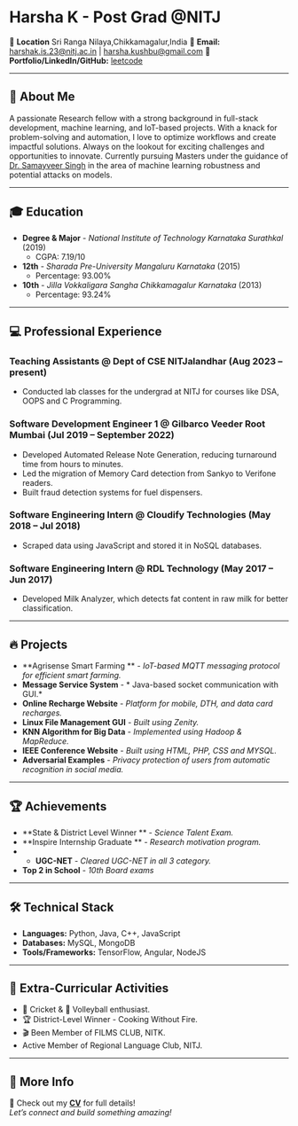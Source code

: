 # Harsha K - Post Grad @NITJ

📍 **Location** Sri Ranga Nilaya,Chikkamagalur,India
📧 **Email:** harshak.is.23@nitj.ac.in | harsha.kushbu@gmail.com
🔗 **Portfolio/LinkedIn/GitHub:** [leetcode](https://leetcode.com/u/user8965vU/)  

---

## 🌟 About Me
A passionate Research fellow with a strong background in full-stack development, machine learning, and IoT-based projects. With a knack for problem-solving and automation, I love to optimize workflows and create impactful solutions. Always on the lookout for exciting challenges and opportunities to innovate. Currently pursuing Masters under the guidance of [Dr. Samayveer Singh](https://departments.nitj.ac.in/dept/cse/Faculty/6430446b38bff038a78085b7) in the area of machine learning robustness and potential attacks on models.

---

## 🎓 Education
- **Degree & Major** - *National Institute of Technology Karnataka Surathkal* (2019)  
  - CGPA: 7.19/10
- **12th** - *Sharada Pre-University Mangaluru Karnataka* (2015)
  - Percentage: 93.00%
- **10th** - *Jilla Vokkaligara Sangha Chikkamagalur Karnataka* (2013)  
  - Percentage: 93.24%  

---

## 💻 Professional Experience

### **Teaching Assistants @ Dept of CSE NITJalandhar (Aug 2023 – present)**
- Conducted lab classes for the undergrad at NITJ for courses like DSA, OOPS and C Programming.
  
### **Software Development Engineer 1 @ Gilbarco Veeder Root Mumbai (Jul 2019 – September 2022)**
- Developed Automated Release Note Generation, reducing turnaround time from hours to minutes.
- Led the migration of Memory Card detection from Sankyo to Verifone readers.
- Built fraud detection systems for fuel dispensers.

### **Software Engineering Intern @ Cloudify Technologies (May 2018 – Jul 2018)**
- Scraped data using JavaScript and stored it in NoSQL databases.

### **Software Engineering Intern @ RDL Technology (May 2017 – Jun 2017)**
- Developed Milk Analyzer, which detects fat content in raw milk for better classification.
  
---

## 🔥 Projects
- **Agrisense Smart Farming ** - *IoT-based MQTT messaging protocol for efficient smart farming.*  
- **Message Service System** - * Java-based socket communication with GUI.*
- **Online Recharge Website** - *Platform for mobile, DTH, and data card recharges.*
- **Linux File Management GUI** - *Built using Zenity.*
- **KNN Algorithm for Big Data** - *Implemented using Hadoop & MapReduce.*
- **IEEE Conference Website** - *Built using HTML, PHP, CSS and MYSQL.*
- **Adversarial Examples** - *Privacy protection of users from automatic recognition in social media.*
---

## 🏆 Achievements
- **State & District Level Winner ** - *Science Talent Exam.*  
- **Inspire Internship Graduate ** - *Research motivation program.*
- - **UGC-NET** - *Cleared UGC-NET in all 3 category.*  
- **Top 2 in School** - *10th Board exams*

---

## 🛠 Technical Stack
- **Languages:** Python, Java, C++, JavaScript  
- **Databases:** MySQL, MongoDB  
- **Tools/Frameworks:** TensorFlow, Angular, NodeJS  

---

## 🎯 Extra-Curricular Activities
- 🏏 Cricket & 🏐 Volleyball enthusiast.
- 🏆 District-Level Winner - Cooking Without Fire.
- 🎬 Been Member of FILMS CLUB, NITK.
-  Active Member of Regional Language Club, NITJ.

---

## 📂 More Info
📄 Check out my **[CV](docs/assests/Resume.pdf)** for full details!  
*Let’s connect and build something amazing!*  
